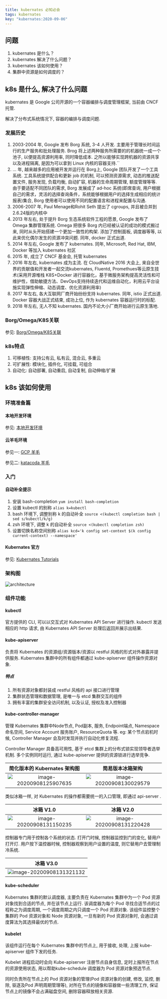 ```yaml
---
title: kubernates 必知必会
tags: kubernates
key: "kubernates:2020-09-06"
---
```


## 问题

1. kubernates 是什么？
2. kubernates 解决了什么问题？
3. kubernates 该如何使用？
5. 集群中资源是如何调度的？

## k8s 是什么, 解决了什么问题

kubernates 是 Google 公司开源的一个容器编排与调度管理框架, 当前由 CNCF 托管. 

解决了分布式系统情况下, 容器的编排与调度问题.

### 发展历史

1. 2003-2004 年, Google 发布 Borg 系统, 3-4 人开发.  主要用于管理长时间运行的生产服务和批处理服务. Brog 将上述两种服务所需要的的机器统一成一个池子, 以便提高资源利用率, 同时降低成本. 之所以能够实现跨机器的资源共享以及进程隔离, 是因为可以拿到 Linux 内核的容器支持.``
2. ... 年, 越来越多的应用被开发并运行在 Borg上, Google 团队开发了一个工具系统. 工具系统提供配合和更新 job 的机制, 可以预测资源需求, 动态的推送配置文件, 服务发现, 负载均衡, 自动扩容, 机器的生命周期管理, 额度管理等等. 由于要适配不同团队的需求, Borg 发展成了 ad-hoc 系统(即席查询, 用户根据自己的需求，灵活的选择查询条件，系统能够根据用户的选择生成相应的统计报表)集合, Borg 使用者可以使用不同的配置语言和进程来配置与沟通.
3. 2006-2007 年, Paul Menage和Rohit Seth 提出了 cgroups, 并且被合并到2.6.24版的内核中
4. 2013 年左右, 处于提升 Borg 生态系统软件工程的愿景, Google 发布了 Omega 集群管理系统. Omega 把很多 Borg 内已经被认证的成功的模式搬过来, 同时从头开始搭建一个更加一致性的构架. 添加了控制面板, 调度器等等, 以此来优化偶尔发生的资源冲突问题.  同年, docker 正式出道.
5. 2014 年左右, Google 发布了 kubernates. 同年, Microsoft, Red Hat, IBM, Docker 等加入 kubernates 社区
6. 2015 年, 成立了 CNCF 基金会, 托管 kubernates
7. 2016 年左右, kubernates 成为主流. 在 CloudNative 2016 大会上, 来自全世界的贡献值和开发者一起交流kubernates, Fluentd, Promethues等云原生技术(采用开源堆栈 K8S+Docker 进行容器化，基于微服务架构提高灵活性和可维护性，借助敏捷方法、DevOps支持持续迭代和运维自动化，利用云平台设施实现弹性伸缩、动态调度、优化资源利用率)
8. 2017 年左右, 各大互联网厂商开始纷纷支持 kubernates. 同年, istio 正式出道. Docker 容器大战正式结束, 成功上位, 作为 kubernates 容器运行时的标配.
9. 2018 年左右, 无人不知 kubernates. 国内不论大小厂商开始进行云原生落地.

### Borg/Omega/K8S关联

参见: [Borg/Omega/K8S关联](https://queue.acm.org/detail.cfm?id=2898444)

### k8s特点

1. 可移植性: 支持公有云, 私有云, 混合云, 多重云
2. 可扩展性: 模块化, 插件化, 可挂载, 可组合
3. 自动化: 自动部署, 自动重启, 自动复制, 自动伸缩/扩展



## k8s 该如何使用

### 环境准备篇

#### 本地开发环境
参见: [本地开发环境](https://github.com/chaimch/k8s-for-docker-desktop)

#### 云羊毛环境
参见一: [GCP 羊毛](https://console.cloud.google.com/freetrial)

参见二: [katacoda 羊毛](https://katacoda.com/learn)

### 入门

#### 自动补全提示
1. 安装 bash-completion `yum install bash-completion`
2. 设置 kubectl 的别称 `alias k=kubectl`
3. bash 环境下, 调整别称 k 的自动补全 `source <(kubectl completion bash | sed s/kubectl/k/g)`
4. zsh 环境下, 调整 k 的自动补全 `source <(kubectl completion zsh)`
5. 设置切换名称空间别称 `alias kcd='k config set-context $(k config current-context) --namespace'`

#### Kubernates 官方
参见: [Kubernates Tutorials](https://kubernetes.io/docs/tutorials/kubernetes-basics/)

### 架构图
![architecture](https://cdn.jsdelivr.net/gh/chaimch/FigureBed@master/uPic/architecture.png)

### 组件功能

#### kubectl
官方提供的 CLI, 可以以交互式对 Kubernates API Server 进行操作. kubectl 发送相应的 http 请求, 由 Kubernates API Server 处理后返回并展示出结果.

#### kube-apiserver

负责将 Kubernates 的资源组/资源版本/资源以 restful 风格的形式对外暴露并提供服务. Kubernates 集群中的所有组件都通过 kube-apiserver 组件操作资源对象. 

##### 特点

1. 所有资源对象都封装成 restful 风格的 api 接口进行管理
2. 集群状态管理和数据管理, 是唯一与 etcd 集群交互的组件
3. 拥有丰富的集群安全访问机制, 以及认证, 授权及准入控制器

#### kube-controller-manager

管理 Kubernates 集群中Node节点, Pod副本, 服务, Endpoint端点, Namespace 命名空间, Service Account 服务账户, ResourceQuota 等. eg: 某个节点宕机时候,  Controller Manager 会及时发现并执行自动化修复流程.

Controller Manager 具备高可用性, 基于 etcd 集群上的分布式锁实现领导者选举机制. 多个实例同时运行,  通过 kube-apiserver 提供的资源锁进行选举竞争.

|                 简化版本的 Kubernates 架构图                 |                       简易版本冰箱架构                       |
| :----------------------------------------------------------: | :----------------------------------------------------------: |
| ![image-20200908125907635](https://cdn.jsdelivr.net/gh/chaimch/FigureBed@master/uPic/image-20200908125907635.png) | ![image-20200908130029579](https://cdn.jsdelivr.net/gh/chaimch/FigureBed@master/uPic/image-20200908130029579.png) |

类似冰箱一样, 对 Kubernates 的操作都需要统一的入口管理, 即通过 api-server . 

|                          冰箱 V1.0                           |                          冰箱 V2.0                           |
| :----------------------------------------------------------: | :----------------------------------------------------------: |
| ![image-20200908131150235](https://cdn.jsdelivr.net/gh/chaimch/FigureBed@master/uPic/image-20200908131150235.png) | ![image-20200908131220428](https://cdn.jsdelivr.net/gh/chaimch/FigureBed@master/uPic/image-20200908131220428.png) |

控制器专门用于控制各个系统的状态. 打开门时候, 控制器监控到门的变化, 替用户打开灯. 用户按下温控器时候, 控制器观察到用户设置的温度, 则它替用户去管理制冷系统.

|                          冰箱 V3.0                           |
| :----------------------------------------------------------: |
| ![image-20200908131321132](https://cdn.jsdelivr.net/gh/chaimch/FigureBed@master/uPic/image-20200908131321132.png) |

#### kube-scheduler

Kubernates 集群的默认调度器, 主要负责在 Kubernates 集群中为一个 Pod 资源对象找到合适的节点, 并在该节点上运行. 该调度器为每个 Pod 寻找合适节点的过程称之为调度周期, 一个调度周期之内只调度一个 Pod 资源对象. 该组件监控整个集群的 Pod 资源对象和 Node 资源对象, 一旦有新的 Pod 资源对象时, 会通过调度算法为其选择最优的节点. 

#### kubelet

该组件运行在每个 Kubernates 集群中的节点上, 用于接收, 处理, 上报 kube-apiserver 组件下发的任务.

 Kubelet 进程启动时会向 Kube-apiserver 注册节点自身信息, 定时上报所在节点的资源使用状态, 用以帮助kube-schedule 调度器为 Pod 资源对象预选节点. 

同时负责所在节点上的 Pod 资源对象的管理(Pod 资源对象的创建, 修改, 监控, 删除, 驱逐及Pod 声明周期管理等), 对所在节点的镜像和容器做一些清理工作, 保证节点上的镜像不会占满磁盘空间, 删除容器释放相关资源.